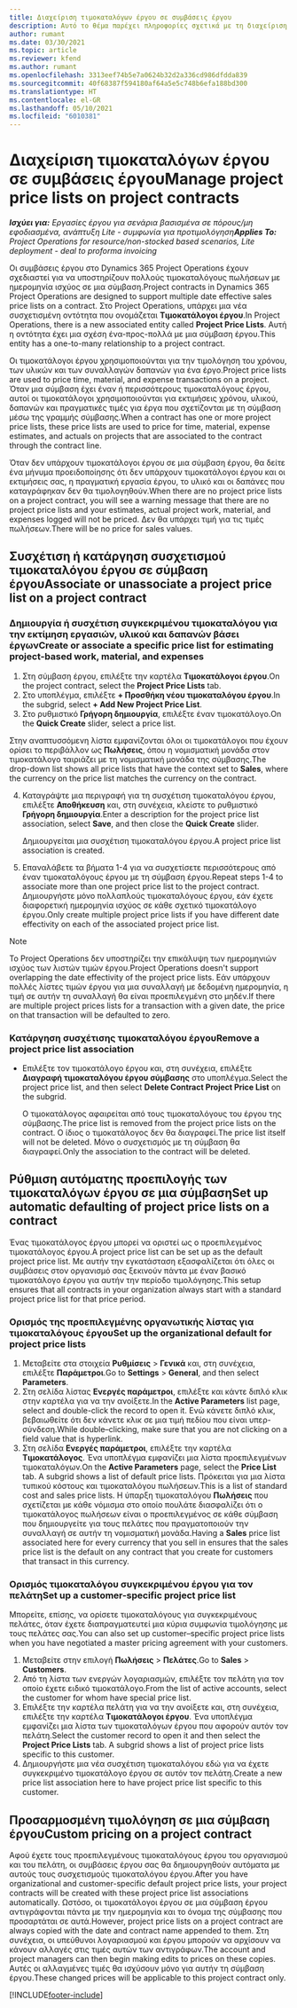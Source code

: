 ```yaml
---
title: Διαχείριση τιμοκαταλόγων έργου σε συμβάσεις έργου
description: Αυτό το θέμα παρέχει πληροφορίες σχετικά με τη διαχείριση τιμοκαταλόγων έργου σε συμβάσεις έργου.
author: rumant
ms.date: 03/30/2021
ms.topic: article
ms.reviewer: kfend
ms.author: rumant
ms.openlocfilehash: 3313eef74b5e7a0624b32d2a336cd986dfdda839
ms.sourcegitcommit: 40f68387f594180af64a5e5c748b6efa188bd300
ms.translationtype: HT
ms.contentlocale: el-GR
ms.lasthandoff: 05/10/2021
ms.locfileid: "6010381"
---
```

# <a name="manage-project-price-lists-on-project-contracts"></a><span data-ttu-id="6d9c9-103">Διαχείριση τιμοκαταλόγων έργου σε συμβάσεις έργου</span><span class="sxs-lookup"><span data-stu-id="6d9c9-103">Manage project price lists on project contracts</span></span>

<span data-ttu-id="6d9c9-104">_**Ισχύει για:** Εργασίες έργου για σενάρια βασισμένα σε πόρους/μη εφοδιασμένα, ανάπτυξη Lite - συμφωνία για προτιμολόγηση_</span><span class="sxs-lookup"><span data-stu-id="6d9c9-104">_**Applies To:** Project Operations for resource/non-stocked based scenarios, Lite deployment - deal to proforma invoicing_</span></span>

<span data-ttu-id="6d9c9-105">Οι συμβάσεις έργου στο Dynamics 365 Project Operations έχουν σχεδιαστεί για να υποστηρίζουν πολλούς τιμοκαταλόγους πωλήσεων με ημερομηνία ισχύος σε μια σύμβαση.</span><span class="sxs-lookup"><span data-stu-id="6d9c9-105">Project contracts in Dynamics 365 Project Operations are designed to support multiple date effective sales price lists on a contract.</span></span> <span data-ttu-id="6d9c9-106">Στο Project Operations, υπάρχει μια νέα συσχετισμένη οντότητα που ονομάζεται **Τιμοκατάλογοι έργου**.</span><span class="sxs-lookup"><span data-stu-id="6d9c9-106">In Project Operations, there is a new associated entity called **Project Price Lists**.</span></span> <span data-ttu-id="6d9c9-107">Αυτή η οντότητα έχει μια σχέση ένα-προς-πολλά με μια σύμβαση έργου.</span><span class="sxs-lookup"><span data-stu-id="6d9c9-107">This entity has a one-to-many relationship to a project contract.</span></span>

<span data-ttu-id="6d9c9-108">Οι τιμοκατάλογοι έργου χρησιμοποιούνται για την τιμολόγηση του χρόνου, των υλικών και των συναλλαγών δαπανών για ένα έργο.</span><span class="sxs-lookup"><span data-stu-id="6d9c9-108">Project price lists are used to price time, material, and expense transactions on a project.</span></span> <span data-ttu-id="6d9c9-109">Όταν μια σύμβαση έχει έναν ή περισσότερους τιμοκαταλόγους έργου, αυτοί οι τιμοκατάλογοι χρησιμοποιούνται για εκτιμήσεις χρόνου, υλικού, δαπανών και πραγματικές τιμές για έργα που σχετίζονται με τη σύμβαση μέσω της γραμμής σύμβασης.</span><span class="sxs-lookup"><span data-stu-id="6d9c9-109">When a contract has one or more project price lists, these price lists are used to price for time, material, expense estimates, and actuals on projects that are associated to the contract through the contract line.</span></span>

<span data-ttu-id="6d9c9-110">Όταν δεν υπάρχουν τιμοκατάλογοι έργου σε μια σύμβαση έργου, θα δείτε ένα μήνυμα προειδοποίησης ότι δεν υπάρχουν τιμοκατάλογοι έργου και οι εκτιμήσεις σας, η πραγματική εργασία έργου, το υλικό και οι δαπάνες που καταγράφηκαν δεν θα τιμολογηθούν.</span><span class="sxs-lookup"><span data-stu-id="6d9c9-110">When there are no project price lists on a project contract, you will see a warning message that there are no project price lists and your estimates, actual project work, material, and expenses logged will not be priced.</span></span> <span data-ttu-id="6d9c9-111">Δεν θα υπάρχει τιμή για τις τιμές πωλήσεων.</span><span class="sxs-lookup"><span data-stu-id="6d9c9-111">There will be no price for sales values.</span></span>

## <a name="associate-or-unassociate-a-project-price-list-on-a-project-contract"></a><span data-ttu-id="6d9c9-112">Συσχέτιση ή κατάργηση συσχετισμού τιμοκαταλόγου έργου σε σύμβαση έργου</span><span class="sxs-lookup"><span data-stu-id="6d9c9-112">Associate or unassociate a project price list on a project contract</span></span>

### <a name="create-or-associate-a-specific-price-list-for-estimating-project-based-work-material-and-expenses"></a><span data-ttu-id="6d9c9-113">Δημιουργία ή συσχέτιση συγκεκριμένου τιμοκαταλόγου για την εκτίμηση εργασιών, υλικού και δαπανών βάσει έργων</span><span class="sxs-lookup"><span data-stu-id="6d9c9-113">Create or associate a specific price list for estimating project-based work, material, and expenses</span></span>

1. <span data-ttu-id="6d9c9-114">Στη σύμβαση έργου, επιλέξτε την καρτέλα **Τιμοκατάλογοι έργου**.</span><span class="sxs-lookup"><span data-stu-id="6d9c9-114">On the project contract, select the **Project Price Lists** tab.</span></span>
2. <span data-ttu-id="6d9c9-115">Στο υποπλέγμα, επιλέξτε **+ Προσθήκη νέου τιμοκαταλόγου έργου**.</span><span class="sxs-lookup"><span data-stu-id="6d9c9-115">In the subgrid, select **+ Add New Project Price List**.</span></span>
3. <span data-ttu-id="6d9c9-116">Στο ρυθμιστικό **Γρήγορη δημιουργία**, επιλέξτε έναν τιμοκατάλογο.</span><span class="sxs-lookup"><span data-stu-id="6d9c9-116">On the **Quick Create** slider, select a price list.</span></span> 

  <span data-ttu-id="6d9c9-117">Στην αναπτυσσόμενη λίστα εμφανίζονται όλοι οι τιμοκατάλογοι που έχουν ορίσει το περιβάλλον ως **Πωλήσεις**, όπου η νομισματική μονάδα στον τιμοκατάλογο ταιριάζει με τη νομισματική μονάδα της σύμβασης.</span><span class="sxs-lookup"><span data-stu-id="6d9c9-117">The drop-down list shows all price lists that have the context set to **Sales**, where the currency on the price list matches the currency on the contract.</span></span>
  
4. <span data-ttu-id="6d9c9-118">Καταγράψτε μια περιγραφή για τη συσχέτιση τιμοκαταλόγου έργου, επιλέξτε **Αποθήκευση** και, στη συνέχεια, κλείστε το ρυθμιστικό **Γρήγορη δημιουργία**.</span><span class="sxs-lookup"><span data-stu-id="6d9c9-118">Enter a description for the project price list association, select **Save**, and then close the **Quick Create** slider.</span></span>

   <span data-ttu-id="6d9c9-119">Δημιουργείται μια συσχέτιση τιμοκαταλόγου έργου.</span><span class="sxs-lookup"><span data-stu-id="6d9c9-119">A project price list association is created.</span></span>
   
5. <span data-ttu-id="6d9c9-120">Επαναλάβετε τα βήματα 1-4 για να συσχετίσετε περισσότερους από έναν τιμοκαταλόγους έργου με τη σύμβαση έργου.</span><span class="sxs-lookup"><span data-stu-id="6d9c9-120">Repeat steps 1-4 to associate more than one project price list to the project contract.</span></span> <span data-ttu-id="6d9c9-121">Δημιουργήστε μόνο πολλαπλούς τιμοκαταλόγους έργου, εάν έχετε διαφορετική ημερομηνία ισχύος σε κάθε σχετικό τιμοκατάλογο έργου.</span><span class="sxs-lookup"><span data-stu-id="6d9c9-121">Only create multiple project price lists if you have different date effectivity on each of the associated project price list.</span></span>

> [!NOTE]
> <span data-ttu-id="6d9c9-122">Το Project Operations δεν υποστηρίζει την επικάλυψη των ημερομηνιών ισχύος των λιστών τιμών έργου.</span><span class="sxs-lookup"><span data-stu-id="6d9c9-122">Project Operations doesn't support overlapping the date effectivity of the project price lists.</span></span> <span data-ttu-id="6d9c9-123">Εάν υπάρχουν πολλές λίστες τιμών έργου για μια συναλλαγή με δεδομένη ημερομηνία, η τιμή σε αυτήν τη συναλλαγή θα είναι προεπιλεγμένη στο μηδέν.</span><span class="sxs-lookup"><span data-stu-id="6d9c9-123">If there are multiple project prices lists for a transaction with a given date, the price on that transaction will be defaulted to zero.</span></span>

### <a name="remove-a-project-price-list-association"></a><span data-ttu-id="6d9c9-124">Κατάργηση συσχέτισης τιμοκαταλόγου έργου</span><span class="sxs-lookup"><span data-stu-id="6d9c9-124">Remove a project price list association</span></span>

- <span data-ttu-id="6d9c9-125">Επιλέξτε τον τιμοκατάλογο έργου και, στη συνέχεια, επιλέξτε **Διαγραφή τιμοκαταλόγου έργου σύμβασης** στο υποπλέγμα.</span><span class="sxs-lookup"><span data-stu-id="6d9c9-125">Select the project price list, and then select **Delete Contract Project Price List** on the subgrid.</span></span> 

  <span data-ttu-id="6d9c9-126">Ο τιμοκατάλογος αφαιρείται από τους τιμοκαταλόγους του έργου της σύμβασης.</span><span class="sxs-lookup"><span data-stu-id="6d9c9-126">The price list is removed from the project price lists on the contract.</span></span> <span data-ttu-id="6d9c9-127">Ο ίδιος ο τιμοκατάλογος δεν θα διαγραφεί.</span><span class="sxs-lookup"><span data-stu-id="6d9c9-127">The price list itself will not be deleted.</span></span> <span data-ttu-id="6d9c9-128">Μόνο ο συσχετισμός με τη σύμβαση θα διαγραφεί.</span><span class="sxs-lookup"><span data-stu-id="6d9c9-128">Only the association to the contract will be deleted.</span></span>

## <a name="set-up-automatic-defaulting-of-project-price-lists-on-a-contract"></a><span data-ttu-id="6d9c9-129">Ρύθμιση αυτόματης προεπιλογής των τιμοκαταλόγων έργου σε μια σύμβαση</span><span class="sxs-lookup"><span data-stu-id="6d9c9-129">Set up automatic defaulting of project price lists on a contract</span></span>

<span data-ttu-id="6d9c9-130">Ένας τιμοκατάλογος έργου μπορεί να οριστεί ως ο προεπιλεγμένος τιμοκατάλογος έργου.</span><span class="sxs-lookup"><span data-stu-id="6d9c9-130">A project price list can be set up as the default project price list.</span></span> <span data-ttu-id="6d9c9-131">Με αυτήν την εγκατάσταση εξασφαλίζεται ότι όλες οι συμβάσεις στον οργανισμό σας ξεκινούν πάντα με έναν βασικό τιμοκατάλογο έργου για αυτήν την περίοδο τιμολόγησης.</span><span class="sxs-lookup"><span data-stu-id="6d9c9-131">This setup ensures that all contracts in your organization always start with a standard project price list for that price period.</span></span>

### <a name="set-up-the-organizational-default-for-project-price-lists"></a><span data-ttu-id="6d9c9-132">Ορισμός της προεπιλεγμένης οργανωτικής λίστας για τιμοκαταλόγους έργου</span><span class="sxs-lookup"><span data-stu-id="6d9c9-132">Set up the organizational default for project price lists</span></span>

1. <span data-ttu-id="6d9c9-133">Μεταβείτε στα στοιχεία **Ρυθμίσεις** > **Γενικά** και, στη συνέχεια, επιλέξτε **Παράμετροι**.</span><span class="sxs-lookup"><span data-stu-id="6d9c9-133">Go to **Settings** > **General**, and then select **Parameters**.</span></span>
2. <span data-ttu-id="6d9c9-134">Στη σελίδα λίστας **Ενεργές παράμετροι**, επιλέξτε και κάντε διπλό κλικ στην καρτέλα για να την ανοίξετε.</span><span class="sxs-lookup"><span data-stu-id="6d9c9-134">In the **Active Parameters** list page, select and double-click the record to open it.</span></span> <span data-ttu-id="6d9c9-135">Ενώ κάνετε διπλό κλικ, βεβαιωθείτε ότι δεν κάνετε κλικ σε μια τιμή πεδίου που είναι υπερ-σύνδεση.</span><span class="sxs-lookup"><span data-stu-id="6d9c9-135">While double–clicking, make sure that you are not clicking on a field value that is hyperlink.</span></span> 
3. <span data-ttu-id="6d9c9-136">Στη σελίδα **Ενεργές παράμετροι**, επιλέξτε την καρτέλα **Τιμοκατάλογος**. Ένα υποπλέγμα εμφανίζει μια λίστα προεπιλεγμένων τιμοκαταλόγων.</span><span class="sxs-lookup"><span data-stu-id="6d9c9-136">On the **Active Parameters** page, select the **Price List** tab. A subgrid shows a list of default price lists.</span></span> <span data-ttu-id="6d9c9-137">Πρόκειται για μια λίστα τυπικού κόστους και τιμοκαταλόγου πωλήσεων.</span><span class="sxs-lookup"><span data-stu-id="6d9c9-137">This is a list of standard cost and sales price lists.</span></span> <span data-ttu-id="6d9c9-138">Η ύπαρξη τιμοκαταλόγου **Πωλήσεις** που σχετίζεται με κάθε νόμισμα στο οποίο πουλάτε διασφαλίζει ότι ο τιμοκατάλογος πωλήσεων είναι ο προεπιλεγμένος σε κάθε σύμβαση που δημιουργείτε για τους πελάτες που πραγματοποιούν την συναλλαγή σε αυτήν τη νομισματική μονάδα.</span><span class="sxs-lookup"><span data-stu-id="6d9c9-138">Having a **Sales** price list associated here for every currency that you sell in ensures that the sales price list is the default on any contract that you create for customers that transact in this currency.</span></span>

### <a name="set-up-a-customer-specific-project-price-list"></a><span data-ttu-id="6d9c9-139">Ορισμός τιμοκαταλόγου συγκεκριμένου έργου για τον πελάτη</span><span class="sxs-lookup"><span data-stu-id="6d9c9-139">Set up a customer-specific project price list</span></span>

<span data-ttu-id="6d9c9-140">Μπορείτε, επίσης, να ορίσετε τιμοκαταλόγους για συγκεκριμένους πελάτες, όταν έχετε διαπραγματευτεί μια κύρια συμφωνία τιμολόγησης με τους πελάτες σας.</span><span class="sxs-lookup"><span data-stu-id="6d9c9-140">You can also set up customer–specific project price lists when you have negotiated a master pricing agreement with your customers.</span></span>

1. <span data-ttu-id="6d9c9-141">Μεταβείτε στην επιλογή **Πωλήσεις** > **Πελάτες**.</span><span class="sxs-lookup"><span data-stu-id="6d9c9-141">Go to **Sales** > **Customers**.</span></span>
2. <span data-ttu-id="6d9c9-142">Από τη λίστα των ενεργών λογαριασμών, επιλέξτε τον πελάτη για τον οποίο έχετε ειδικό τιμοκατάλογο.</span><span class="sxs-lookup"><span data-stu-id="6d9c9-142">From the list of active accounts, select the customer for whom have special price list.</span></span>
3. <span data-ttu-id="6d9c9-143">Επιλέξτε την καρτέλα πελάτη για να την ανοίξετε και, στη συνέχεια, επιλέξτε την καρτέλα **Τιμοκατάλογοι έργου**. Ένα υποπλέγμα εμφανίζει μια λίστα των τιμοκαταλόγων έργου που αφορούν αυτόν τον πελάτη.</span><span class="sxs-lookup"><span data-stu-id="6d9c9-143">Select the customer record to open it and then select the **Project Price Lists** tab. A subgrid shows a list of project price lists specific to this customer.</span></span> 
4. <span data-ttu-id="6d9c9-144">Δημιουργήστε μια νέα συσχέτιση τιμοκαταλόγου εδώ για να έχετε συγκεκριμένο τιμοκατάλογο έργου σε αυτόν τον πελάτη.</span><span class="sxs-lookup"><span data-stu-id="6d9c9-144">Create a new price list association here to have project price list specific to this customer.</span></span>

## <a name="custom-pricing-on-a-project-contract"></a><span data-ttu-id="6d9c9-145">Προσαρμοσμένη τιμολόγηση σε μια σύμβαση έργου</span><span class="sxs-lookup"><span data-stu-id="6d9c9-145">Custom pricing on a project contract</span></span>

<span data-ttu-id="6d9c9-146">Αφού έχετε τους προεπιλεγμένους τιμοκαταλόγους έργου του οργανισμού και του πελάτη, οι συμβάσεις έργου σας θα δημιουργηθούν αυτόματα με αυτούς τους συσχετισμούς τιμοκαταλόγου έργου.</span><span class="sxs-lookup"><span data-stu-id="6d9c9-146">After you have organizational and customer-specific default project price lists, your project contracts will be created with these project price list associations automatically.</span></span> <span data-ttu-id="6d9c9-147">Ωστόσο, οι τιμοκατάλογοι έργου σε μια σύμβαση έργου αντιγράφονται πάντα με την ημερομηνία και το όνομα της σύμβασης που προσαρτάται σε αυτά.</span><span class="sxs-lookup"><span data-stu-id="6d9c9-147">However, project price lists on a project contract are always copied with the date and contract name appended to them.</span></span> <span data-ttu-id="6d9c9-148">Στη συνέχεια, οι υπεύθυνοι λογαριασμού και έργου μπορούν να αρχίσουν να κάνουν αλλαγές στις τιμές αυτών των αντιγράφων.</span><span class="sxs-lookup"><span data-stu-id="6d9c9-148">The account and project managers can then begin making edits to prices on these copies.</span></span> <span data-ttu-id="6d9c9-149">Αυτές οι αλλαγμένες τιμές θα ισχύσουν μόνο για αυτήν τη σύμβαση έργου.</span><span class="sxs-lookup"><span data-stu-id="6d9c9-149">These changed prices will be applicable to this project contract only.</span></span>


[!INCLUDE[footer-include](../includes/footer-banner.md)]
